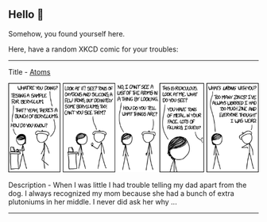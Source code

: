 ## Hello 👀

Somehow, you found yourself here.

Here, have a random XKCD comic for your troubles:

-----------------------------------

Title - [Atoms](https://xkcd.com/1490)

![Atoms](./random_comic.png)

Description - When I was little I had trouble telling my dad apart from the dog. I always recognized my mom because she had a bunch of extra plutoniums in her middle. I never did ask her why ...

-----------------------------------